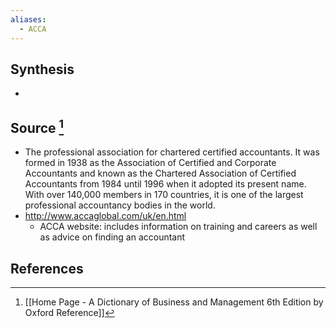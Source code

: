 ```yaml
---
aliases:
  - ACCA
---
```

## Synthesis
- 
## Source [^1]
- The professional association for chartered certified accountants. It was formed in 1938 as the Association of Certified and Corporate Accountants and known as the Chartered Association of Certified Accountants from 1984 until 1996 when it adopted its present name. With over 140,000 members in 170 countries, it is one of the largest professional accountancy bodies in the world.
- http://www.accaglobal.com/uk/en.html
	- ACCA website: includes information on training and careers as well as advice on finding an accountant
## References

[^1]: [[Home Page - A Dictionary of Business and Management 6th Edition by Oxford Reference]]